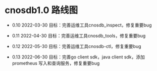 # cnosdb1.0 路线图

- 0.10   2022-03-30
  目标：完善运维工具cnosdb_inspect，修复重要bug

- 0.11    2022-04-30
  目标：完善运维工具cnosdb_tools，修复重要bug

- 0.12    2022-05-30
  目标：完善运维工具cnosdb-ctl，修复重要bug

- 0.13    2022-06-30
  目标：完善go client sdk，java client sdk，添加prometheus 写入和查询服务，修复重要bug